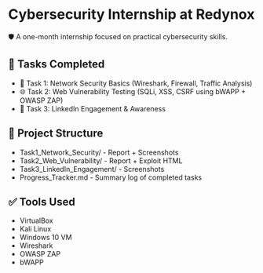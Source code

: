 # Cybersecurity Internship at Redynox

🛡️ A one-month internship focused on practical cybersecurity skills.

## 📌 Tasks Completed
- 🔐 Task 1: Network Security Basics (Wireshark, Firewall, Traffic Analysis)
- 🌐 Task 2: Web Vulnerability Testing (SQLi, XSS, CSRF using bWAPP + OWASP ZAP)
- 🤝 Task 3: LinkedIn Engagement & Awareness

## 📁 Project Structure
- Task1_Network_Security/ - Report + Screenshots
- Task2_Web_Vulnerability/ - Report + Exploit HTML
- Task3_LinkedIn_Engagement/ - Screenshots
- Progress_Tracker.md - Summary log of completed tasks

## ✅ Tools Used
- VirtualBox
- Kali Linux
- Windows 10 VM
- Wireshark
- OWASP ZAP
- bWAPP
